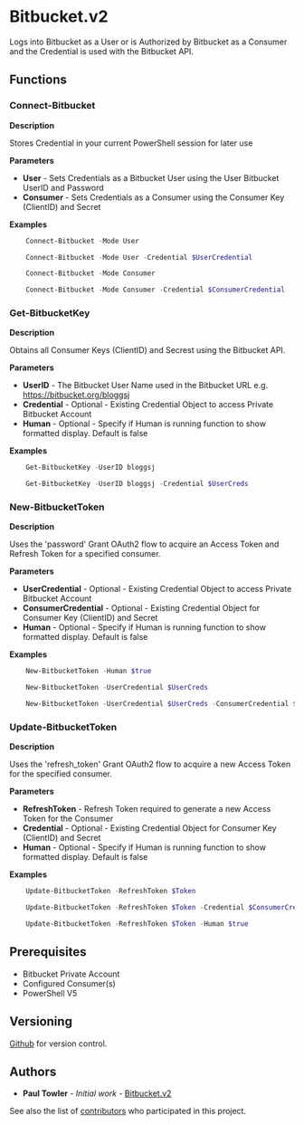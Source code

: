 # Bitbucket.v2

Logs into Bitbucket as a User or is Authorized by Bitbucket as a Consumer and the Credential is used with the Bitbucket API.

## Functions

### Connect-Bitbucket
**Description**

Stores Credential in your current PowerShell session for later use 

**Parameters**
- **User** - Sets Credentials as a Bitbucket User using the User Bitbucket UserID and Password
- **Consumer** - Sets Credentials as a Consumer using the Consumer Key (ClientID) and Secret

**Examples**
```PowerShell
	Connect-Bitbucket -Mode User

	Connect-Bitbucket -Mode User -Credential $UserCredential

	Connect-Bitbucket -Mode Consumer

	Connect-Bitbucket -Mode Consumer -Credential $ConsumerCredential
```

### Get-BitbucketKey
**Description**

 Obtains all Consumer Keys (ClientID) and Secrest using the Bitbucket API.

**Parameters**
- **UserID** - The Bitbucket User Name used in the Bitbucket URL e.g. https://bitbucket.org/bloggsj
- **Credential** - Optional - Existing Credential Object to access Private Bitbucket Account
- **Human** - Optional - Specify if Human is running function to show formatted display. Default is false

**Examples**
```PowerShell
	Get-BitbucketKey -UserID bloggsj

	Get-BitbucketKey -UserID bloggsj -Credential $UserCreds
```
### New-BitbucketToken
**Description**

Uses the 'password' Grant OAuth2 flow to acquire an Access Token and Refresh Token for a specified consumer.               

**Parameters**
- **UserCredential** - Optional - Existing Credential Object to access Private Bitbucket Account
- **ConsumerCredential** - Optional - Existing Credential Object for Consumer Key (ClientID) and Secret
- **Human** - Optional - Specify if Human is running function to show formatted display. Default is false

**Examples**
```PowerShell
	New-BitbucketToken -Human $true

	New-BitbucketToken -UserCredential $UserCreds

	New-BitbucketToken -UserCredential $UserCreds -ConsumerCredential $ConsumerCreds
```
### Update-BitbucketToken
**Description**

 Uses the 'refresh_token' Grant OAuth2 flow to acquire a new Access Token for the specified consumer.               

**Parameters**
- **RefreshToken** - Refresh Token required to generate a new Access Token for the Consumer
- **Credential** - Optional - Existing Credential Object for Consumer Key (ClientID) and Secret
- **Human** - Optional - Specify if Human is running function to show formatted display. Default is false

**Examples**
```PowerShell
	Update-BitbucketToken -RefreshToken $Token

	Update-BitbucketToken -RefreshToken $Token -Credential $ConsumerCreds

	Update-BitbucketToken -RefreshToken $Token -Human $true
```

## Prerequisites

- Bitbucket Private Account
- Configured Consumer(s)
- PowerShell V5

## Versioning

[Github](http://github.com/) for version control.

## Authors

* **Paul Towler** - *Initial work* - [Bitbucket.v2](https://github.com/mrptsai/External-Cloud/tree/feature-pattern-1/modules/Bitbucket.v2)

See also the list of [contributors](https://github.com/mrptsai/External-Cloud/graphs/contributors) who participated in this project.
